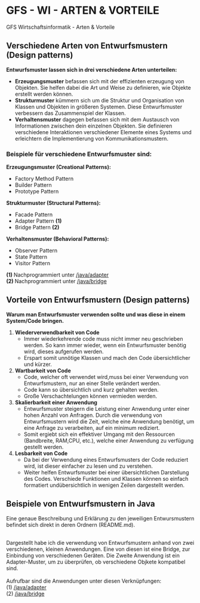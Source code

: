# GFS - WI - ARTEN & VORTEILE
GFS Wirtschaftsinformatik - Arten & Vorteile

## <h2>Verschiedene Arten von Entwurfsmustern (Design patterns)</h2>
<strong>Entwurfsmuster lassen sich in drei verschiedene Arten unterteilen:</strong>
<ul>
   <li><strong>Erzeugungsmuster</strong> befassen sich mit der effizienten erzeugung von Objekten. Sie helfen dabei die Art und Weise zu definieren, wie Objekte erstellt werden können. </li><li><strong>Strukturmuster</strong> kümmern sich um die Struktur und Organisation von Klassen und Objekten in größeren Systemen. Diese Entwurfsmuster verbessern das Zusammenspiel der Klassen. </li><li><strong>Verhaltensmuster</strong> dagegen befassen sich mit dem Austausch von Informationen zwischen dein einzelnen Objekten. Sie definieren verschiedene Interaktionen verschiedener Elemente eines Systems und erleichtern die Implementierung von Kommunikationsmustern.</li>
</ul>

<h3>Beispiele für verschiedene Entwurfsmuster sind:</h3>

<strong>Erzeugungsmuster (Creational Patterns):</strong>
<ul>
  <li>Factory Method Pattern</li>
  <li>Builder Pattern</li>
  <li>Prototype Pattern</li>
</ul>
<strong>Strukturmuster (Structural Patterns):</strong>
<ul>
  <li>Facade Pattern</li>
  <li>Adapter Pattern <strong>(1)</strong></li>
  <li>Bridge Pattern <strong>(2)</strong></li>
</ul>
<strong>Verhaltensmuster (Behavioral Patterns):</strong>
<ul>
  <li>Observer Pattern</li>
  <li>State Pattern</li>
  <li>Visitor Pattern</li>
</ul>

<strong>(1) </strong> Nachprogrammiert unter [/java/adapter](https://github.com/Enjagura/GFS/tree/main/java/adapter) </br>
<strong>(2) </strong> Nachprogrammiert unter [/java/bridge](https://github.com/Enjagura/GFS/tree/main/java/bridge)

## <h2>Vorteile von Entwurfsmustern (Design patterns)</h2>
<strong>Warum man Entwurfsmuster verwenden sollte und was diese in einem System/Code bringen.</strong>
<ol>
   <li><strong>Wiederverwendbarkeit von Code </strong><ul>
      <li>Immer wiederkehrende code muss nicht immer neu geschrieben werden. So kann immer wieder, wenn ein Entwurfsmuster benötig wird, dieses aufgerufen werden.</li>
      <li>Erspart somit unnötige Klassen und mach den Code übersichtlicher und kürzer.</li>
   </ul></li>
   <li><strong>Wartbarkeit von Code </strong><ul>
      <li>Code, welcher oft verwendet wird,muss bei einer Verwendung von Entwurfsmustern, nur an einer Stelle verändert werden.</li>
      <li>Code kann so übersichtlich und kurz gehalten werden.</li>
      <li>Große Verschachtelungen können vermieden werden.</li>
   </ul></li>
   <li><strong>Skalierbarkeit einer Anwendung </strong><ul>
      <li>Entwurfsmuster steigern die Leistung einer Anwendung unter einer hohen Anzahl von Anfragen. Durch die verwendung von Entwurfsmustern wird die Zeit, welche eine Anwendung benötigt, um eine Anfrage zu verarbeiten, auf ein minimum rediziert.</li>
      <li>Somit ergiebt sich ein effektiver Umgang mit den Ressourcen (Bandbreite, RAM,CPU, etc.), welche einer Anwendung zu verfügung gestellt werden.</li>
   </ul></li>
   <li><strong>Lesbarkeit von Code </strong><ul>
      <li>Da bei der Verwendung eines Entwurfsmusters der Code reduziert wird, ist dieser einfacher zu lesen und zu verstehen.</li>
      <li>Weiter helfen Entwurfsmuster bei einer übersichtlichen Darstellung des Codes. Verschiede Funktionen und Klassen können so einfach formatiert undübersichtlich in wenigen Zeilen dargestellt werden.</li>
   </ul></li>
</ol>

## <h2>Beispiele von Entwurfsmustern in Java</h2>
Eine genaue Beschreibung und Erklärung zu den jeweiligen Entwursmustern befindet sich direkt in deren Ordnern (README.md).</br></br>

Dargestellt habe ich die verwendung von Entwurfsmustern anhand von zwei verschiedenen, kleinen Anwendungen.
Eine von diesen ist eine Bridge, zur Einbindung von verschiedenen Geräten. 
Die Zweite Anwendung ist ein Adapter-Muster, um zu überprüfen, ob verschiedene Objkete kompatibel sind. </br></br>
Aufrufbar sind die Anwendungen unter diesen Verknüpfungen: </br>
(1) [/java/adapter](https://github.com/Enjagura/GFS/tree/main/java/adapter) </br>
(2) [/java/bridge](https://github.com/Enjagura/GFS/tree/main/java/bridge)
